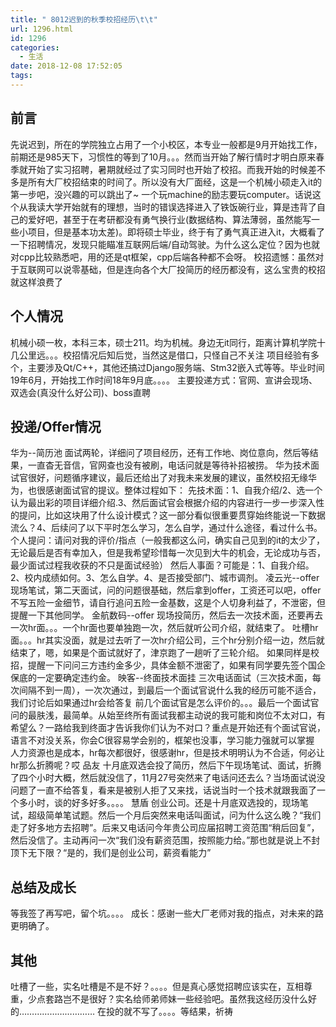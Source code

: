 ```yaml
---
title: " 8012迟到的秋季校招经历\t\t"
url: 1296.html
id: 1296
categories:
  - 生活
date: 2018-12-08 17:52:05
tags:
---
```


前言
--

先说迟到，所在的学院独立占用了一个小校区，本专业一般都是9月开始找工作，前期还是985天下，习惯性的等到了10月。。。然而当开始了解行情时才明白原来春季就开始了实习招聘，暑期就经过了实习同时也开始了校招。而我开始的时候差不多是所有大厂校招结束的时间了。所以没有大厂面经，这是一个机械小硕走入it的第一步吧，没兴趣的可以跳出了~ 一个玩machine的励志要玩computer。话说这个从我读大学开始就有的理想，当时的错误选择进入了铁饭碗行业，算是违背了自己的爱好吧，甚至于在考研都没有勇气换行业(数据结构、算法薄弱，虽然能写一些小项目，但是基本功太差)。即将硕士毕业，终于有了勇气真正进入it，大概看了一下招聘情况，发现只能瞄准互联网后端/自动驾驶。为什么这么定位？因为也就对cpp比较熟悉吧，用的还是qt框架，cpp后端各种都不会呀。 校招遗憾：虽然对于互联网可以说零基础，但是连向各个大厂投简历的经历都没有，这么宝贵的校招就这样浪费了

个人情况
----

机械小硕一枚，本科三本，硕士211。均为机械。身边无it同行，距离计算机学院十几公里远。。。校招情况后知后觉，当然这是借口，只怪自己不关注 项目经验有多个，主要涉及Qt/C++，其他还搞过Django服务端、Stm32嵌入式等等。毕业时间19年6月，开始找工作时间18年9月底。。。。 主要投递方式：官网、宣讲会现场、双选会(真没什么好公司)、boss直聘

投递/Offer情况
----------

华为--简历池 面试两轮，详细问了项目经历，还有工作地、岗位意向，然后等结果，一直杳无音信，官网查也没有被刷，电话问就是等待补招被捞。 华为技术面试官很好，问题循序建议，最后还给出了对我未来发展的建议，虽然校招无缘华为，也很感谢面试官的提议。整体过程如下： 先技术面：1、自我介绍/2、选一个认为最出彩的项目详细介绍.3、然后面试官会根据介绍的内容进行一步一步深入性的提问，比如这块用了什么设计模式？这一部分看似很重要贯穿始终能说一下数据流么？4、后续问了以下平时怎么学习，怎么自学，通过什么途径，看过什么书。 个人提问：请问对我的评价/指点（一般我都这么问，确实自己见到的it的太少了，无论最后是否有幸加入，但是我希望珍惜每一次见到大牛的机会，无论成功与否，最少面试过程我收获的不只是面试经验） 然后人事面？可能是：1、自我介绍。2、校内成绩如何。3、怎么自学。4、是否接受部门、城市调剂。 凌云光--offer 现场笔试，第二天面试，问的问题很基础，然后拿到offer，工资还可以吧，offer不写五险一金细节，请自行追问五险一金基数，这是个人切身利益了，不泄密，但提醒一下其他同学。 金航数码--offer 现场投简历，然后去一次技术面，还要再去一次hr面。。。一个hr面也要单独跑一次，然后就听公司介绍，就结束了。 吐槽hr面。。。hr其实没面，就是过去听了一次hr介绍公司，三个hr分别介绍一边，然后就结束了，嗯，如果是个面试就好了，津京跑了一趟听了三轮介绍。 如果同样是校招，提醒一下问问三方违约金多少，具体金额不泄密了，如果有同学要先签个国企保底的一定要确定违约金。 映客--终面技术面挂 三次电话面试（三次技术面，每次间隔不到一周），一次次通过，到最后一个面试官说什么我的经历可能不适合，我们讨论后如果通过hr会给答复 前几个面试官是怎么评价的。。。最后一个面试官问的最肤浅，最简单。从始至终所有面试我都主动说的我可能和岗位不太对口，有希望么？一路给我到终面才告诉我你们认为不对口？重点是开始还有个面试官说，语言不对没关系，你会C很容易学会别的，框架也没事，学习能力强就可以掌握 人力资源也是成本，hr每次都很好，很感谢hr，但是技术明明认为不合适，何必让hr那么折腾呢？哎 品友 十月底双选会投了简历，然后下午现场笔试、面试，折腾了四个小时大概，然后就没信了，11月27号突然来了电话问还去么？当场面试说没问题了一直不给答复，看来是被别人拒了又来找，话说当时一个技术就跟我面了一个多小时，谈的好多好多。。。。 慧盾 创业公司。还是十月底双选投的，现场笔试，超级简单笔试题。然后一个月后突然来电话叫面试，问为什么这么晚？“我们走了好多地方去招聘”。后来又电话问今年贵公司应届招聘工资范围“稍后回复”，然后没信了。主动再问一次“我们没有薪资范围，按照能力给。”那也就是说上不封顶下无下限？“是的，我们是创业公司，薪资看能力”

总结及成长
-----

等我签了再写吧，留个坑。。。。 成长：感谢一些大厂老师对我的指点，对未来的路更明确了。

其他
--

吐槽了一些，实名吐槽是不是不好？。。。。但是真心感觉招聘应该实在，互相尊重，少点套路岂不是很好？实名给师弟师妹一些经验吧。虽然我这经历没什么好的………………………… 在投的就不写了。。。。等结果，祈祷